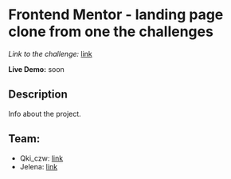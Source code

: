 # Frontend Mentor - landing page clone from one the challenges

_Link to the challenge:_ [link](https://www.frontendmentor.io/challenges/easybank-landing-page-WaUhkoDN)

**Live Demo:** soon

## Description

Info about the project.

## Team:

- Qki_czw: [link](https://www.github.com/qkiczw)
- Jelena: [link](https://github.com/Jelena-ag)
